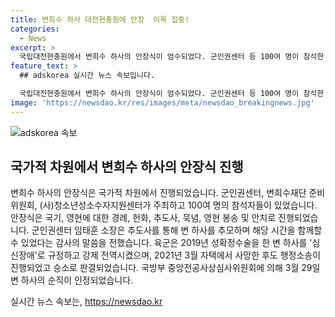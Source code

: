 ```yaml
---
title: 변희수 하사 대전현충원에 안장  이목 집중!
categories:
  - News
excerpt: >
  국립대전현충원에서 변희수 하사의 안장식이 엄수되었다. 군인권센터 등 100여 명이 참석한 가운데 안장식이 진행되었고, 유족과 인권단체 회원들이 변 하사를 추모했다. 군관계자의 심신장애 판정과 이에 대한 소송 경과, 그리고 국방부의 순직 인정에 대한 과정 등을 거쳤다. 변 하사의 순직이 인정된 후에도 관련 논란은 계속되고 있다. (150자)
feature_text: >
  ## adskorea 실시간 뉴스 속보입니다.

  국립대전현충원에서 변희수 하사의 안장식이 엄수되었다. 군인권센터 등 100여 명이 참석한 가운데 안장식이 진행되었고, 유족과 인권단체 회원들이 변 하사를 추모했다. 군관계자의 심신장애 판정과 이에 대한 소송 경과, 그리고 국방부의 순직 인정에 대한 과정 등을 거쳤다. 변 하사의 순직이 인정된 후에도 관련 논란은 계속되고 있다. (150자)
image: 'https://newsdao.kr/res/images/meta/newsdao_breakingnews.jpg'
---
```


<p><img src="https://newsdao.kr/res/images/meta/newsdao_breakingnews.jpg" alt="adskorea 속보" /></p>

<h2 data-ke-size="size26">국가적 차원에서 변희수 하사의 안장식 진행</h2>

<p>변희수 하사의 안장식은 국가적 차원에서 진행되었습니다. 군인권센터, 변희수재단 준비위원회, (사)청소년성소수자지원센터가 주최하고 100여 명의 참석자들이 있었습니다. 안장식은 국기, 영현에 대한 경례, 헌화, 추도사, 묵념, 영현 봉송 및 안치로 진행되었습니다. 군인권센터 임태훈 소장은 추도사를 통해 변 하사를 추모하며 해당 시간을 함께할 수 있었다는 감사의 말씀을 전했습니다. 육군은 2019년 성확정수술을 한 변 하사를 '심신장애'로 규정하고 강제 전역시켰으며, 2021년 3월 자택에서 사망한 후도 행정소송이 진행되었고 승소로 판결되었습니다. 국방부 중앙전공사상심사위원회에 의해 3월 29일 변 하사의 순직이 인정되었습니다.</p>
실시간 뉴스 속보는, <a href="https://newsdao.kr" rel="dofollow">https://newsdao.kr</a>


